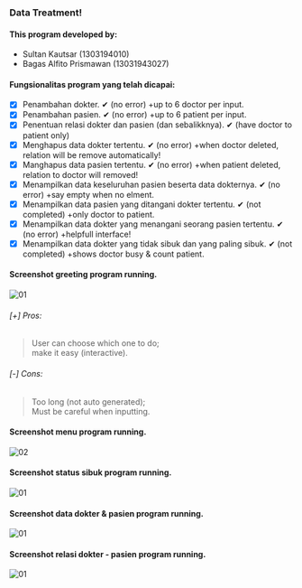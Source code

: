 ### Data Treatment!

#### This program developed by:
- Sultan Kautsar (1303194010)
- Bagas Alfito Prismawan (13031943027)

#### Fungsionalitas program yang telah dicapai:
- [x] Penambahan dokter. ✔ (no error) +up to 6 doctor per input.
- [x] Penambahan pasien. ✔ (no error) +up to 6 patient per input.
- [x] Penentuan relasi dokter dan pasien (dan sebalikknya). ✔ (have doctor to patient only)
- [x] Menghapus data dokter tertentu. ✔ (no error) +when doctor deleted, relation will be remove automatically!
- [x] Manghapus data pasien tertentu. ✔ (no error) +when patient deleted, relation to doctor will removed!
- [x] Menampilkan data keseluruhan pasien beserta data dokternya. ✔ (no error) +say empty when no elment.
- [x] Menampilkan data pasien yang ditangani dokter tertentu. ✔  (not completed) +only doctor to patient.
- [x] Menampilkan data dokter yang menangani seorang pasien tertentu. ✔ (no error) +helpfull interface!
- [x] Menampilkan data dokter yang tidak sibuk dan yang paling sibuk. ✔ (not completed) +shows doctor busy & count patient.

#### Screenshot greeting program running. <br>
![01](https://github.com/svzax/TubesMultiLinklist_ASD_DataBerobat/blob/master/Data%20Berobat/img/1.png)
###### [+] Pros:
> User can choose which one to do; <br>
> make it easy (interactive).
###### [-] Cons:
> Too long (not auto generated); <br>
> Must be careful when inputting.

#### Screenshot menu program running. <br>
![02](https://github.com/svzax/TubesMultiLinklist_ASD_DataBerobat/blob/master/Data%20Berobat/img/2.png)

#### Screenshot status sibuk program running. <br>
![01](https://github.com/svzax/TubesMultiLinklist_ASD_DataBerobat/blob/master/Data%20Berobat/img/3.png)

#### Screenshot data dokter & pasien program running. <br>
![01](https://github.com/svzax/TubesMultiLinklist_ASD_DataBerobat/blob/master/Data%20Berobat/img/4.png)

#### Screenshot relasi dokter - pasien program running. <br>
![01](https://github.com/svzax/TubesMultiLinklist_ASD_DataBerobat/blob/master/Data%20Berobat/img/5.png)
